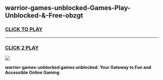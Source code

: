 
## warrior-games-unblocked-Games-Play-Unblocked-&-Free-obzgt
<h3>
<a href="https://premium76.site?title=warrior-games-unblocked&ref=24A">CLICK TO PLAY</a></h3>
<hr>

<h3>
<a href="https://premium76.site?title=warrior-games-unblocked&ref=24A">CLICK 2 PLAY</a>
  
</h3>

<a href="https://premium76.site?title=warrior-games-unblocked&ref=24A"><img src="https://clearcache.store/games.png"></a>


**warrior-games-unblocked games unblocked: Your Gateway to Fun and Accessible Online Gaming**
